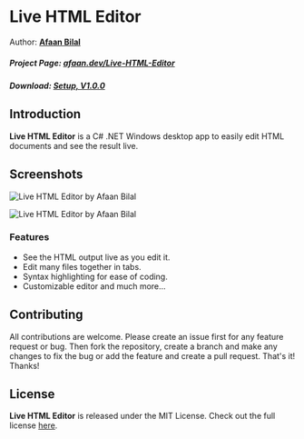 Live HTML Editor
==============

Author: **[Afaan Bilal](https://afaan.dev)**  

##### Project Page: [afaan.dev/Live-HTML-Editor](https://afaan.dev/Live-HTML-Editor)
##### Download: [Setup, V1.0.0](https://afaan.dev/Live-HTML-Editor/Live-HTML-Editor-1.0.0-Setup.zip)

## Introduction
**Live HTML Editor** is a C# .NET Windows desktop app to easily edit HTML documents and
see the result live. 

## Screenshots
![Live HTML Editor by Afaan Bilal](https://afaan.dev/screenshots/Live-HTML-Editor.jpg "Live HTML Editor by Afaan Bilal")
  
![Live HTML Editor by Afaan Bilal](https://afaan.dev/screenshots/Live-HTML-Editor-About.jpg "Live HTML Editor by Afaan Bilal")

### Features
- See the HTML output live as you edit it.
- Edit many files together in tabs.
- Syntax highlighting for ease of coding.
- Customizable editor and much more...

## Contributing
All contributions are welcome. Please create an issue first for any feature request
or bug. Then fork the repository, create a branch and make any changes to fix the bug 
or add the feature and create a pull request. That's it!
Thanks!

## License
**Live HTML Editor** is released under the MIT License.
Check out the full license [here](LICENSE).
